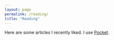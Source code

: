 ```yaml
---
layout: page
permalink: /reading/
title: "Reading"
---
```


<script src="http://ajax.googleapis.com/ajax/libs/jquery/2.0.0/jquery.min.js"></script>

Here are some articles I recently liked. I use [Pocket](http://getpocket.com).

<div id="feed">

<script>
$(document).ready(function(){
var rss = 'http://feeds.delicious.com/v2/rss/ereinerts?count=100';

function hostname(url) {
  var matches = url.match(/^https?\:\/\/(www\.)?([^\/?#]+)(?:[\/?#]|$)/i);
  return matches[2];
}

(function(url, callback) {
    $.ajax({
        url: document.location.protocol
             + '//ajax.googleapis.com/ajax/services/feed/load?v=1.0&num=-1&callback=?&q='
             + encodeURIComponent(url),
        dataType: 'json',
        success: function(data) {
            callback(data.responseData.feed);
        }
    });
})

(rss, function(feed){
    var entries = feed.entries, feed = '';
    for (var i = 0; i < entries.length; i++) {
        feed += '<p><b><a href="' + entries[i].link + '">' + entries[i].title + '</a></b><br>'
                + '<i>' + hostname(entries[i].link) + '</i></p>';
    }
    $('#feed').append(feed);
});

});
</script>
